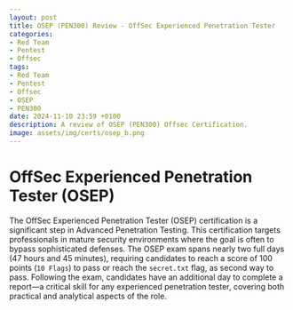 ```yaml
---
layout: post
title: OSEP (PEN300) Review - OffSec Experienced Penetration Tester
categories:
- Red Team
- Pentest
- Offsec
tags:
- Red Team
- Pentest
- Offsec
- OSEP
- PEN300
date: 2024-11-10 23:59 +0100
description: A review of OSEP (PEN300) Offsec Certification.
image: assets/img/certs/osep_b.png
---
```


# OffSec Experienced Penetration Tester (OSEP)
The OffSec Experienced Penetration Tester (OSEP) certification is a significant step in Advanced Penetration Testing. This certification targets professionals in mature security environments where the goal is often to bypass sophisticated defenses. The OSEP exam spans nearly two full days (47 hours and 45 minutes), requiring candidates to reach a score of 100 points (`10 Flags`) to pass or reach the `secret.txt` flag, as second way to pass. Following the exam, candidates have an additional day to complete a report—a critical skill for any experienced penetration tester, covering both practical and analytical aspects of the role.
